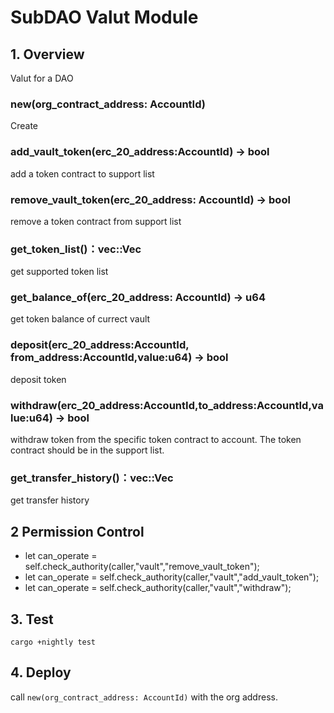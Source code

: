 # SubDAO Valut Module
## 1. Overview

Valut for a DAO

### new(org_contract_address: AccountId)

Create

### add_vault_token(erc_20_address:AccountId) -> bool

add a token contract to support list

### remove_vault_token(erc_20_address: AccountId) -> bool

remove a token contract from support list

### get_token_list()：vec::Vec<AccountId>

get supported token list

### get_balance_of(erc_20_address: AccountId) -> u64

get token balance of currect vault

### deposit(erc_20_address:AccountId, from_address:AccountId,value:u64) -> bool

deposit token
    
### withdraw(erc_20_address:AccountId,to_address:AccountId,value:u64) -> bool

withdraw token from the specific token contract to account. The token contract should be in the support list.

### get_transfer_history()：vec::Vec<Transfer> 

get transfer history


## 2 Permission Control

+ let can_operate = self.check_authority(caller,"vault","remove_vault_token");
+ let can_operate = self.check_authority(caller,"vault","add_vault_token");
+ let can_operate = self.check_authority(caller,"vault","withdraw");


## 3. Test

```
cargo +nightly test
```

## 4. Deploy

call `new(org_contract_address: AccountId)` with the org address.




